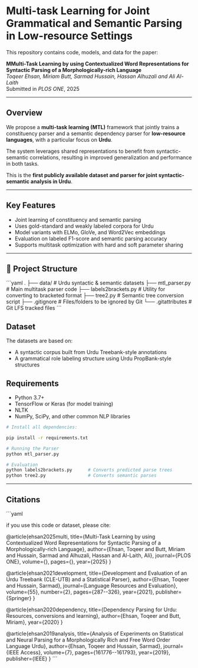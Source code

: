 # Multi-task Learning for Joint Grammatical and Semantic Parsing in Low-resource Settings

This repository contains code, models, and data for the paper:

**MMulti-Task Learning by using Contextualized Word Representations for Syntactic Parsing of a Morphologically-rich Language**  
*Toqeer Ehsan, Miriam Butt, Sarmad Hussain, Hassan Alhuzali and Ali Al-Laith*   
Submitted in *PLOS ONE*, 2025

---

## Overview

We propose a **multi-task learning (MTL)** framework that jointly trains a constituency parser and a semantic dependency parser for **low-resource languages**, with a particular focus on **Urdu**.

The system leverages shared representations to benefit from syntactic-semantic correlations, resulting in improved generalization and performance in both tasks.

This is the **first publicly available dataset and parser for joint syntactic-semantic analysis in Urdu**.

---

## Key Features

- Joint learning of constituency and semantic parsing  
- Uses gold-standard and weakly labeled corpora for Urdu  
- Model variants with ELMo, GloVe, and Word2Vec embeddings  
- Evaluation on labeled F1-score and semantic parsing accuracy  
- Supports multitask optimization with hard and soft parameter sharing  

---

## 📂 Project Structure
´´´yaml
.
├── data/ # Urdu syntactic & semantic datasets
├── mtl_parser.py # Main multitask parser code
├── labels2brackets.py # Utility for converting to bracketed format
├── tree2.py # Semantic tree conversion script
├── .gitignore # Files/folders to be ignored by Git
└── .gitattributes # Git LFS tracked files
´´´

## Dataset

The datasets are based on:

- A syntactic corpus built from Urdu Treebank-style annotations  
- A grammatical role labeling structure using Urdu PropBank-style structures  

## Requirements

- Python 3.7+  
- TensorFlow or Keras (for model training)  
- NLTK  
- NumPy, SciPy, and other common NLP libraries  

```bash
# Install all dependencies:

pip install -r requirements.txt

# Running the Parser
python mtl_parser.py

# Evaluation
python labels2brackets.py      # Converts predicted parse trees  
python tree2.py                # Converts semantic parses  

```
---

## Citations
´´´yaml

if you use this code or dataset, please cite:

@article{ehsan2025multi,
  title={Multi-Task Learning by using Contextualized Word Representations for Syntactic Parsing of a Morphologically-rich Language},
  author={Ehsan, Toqeer and Butt, Miriam and Hussain, Sarmad and Alhuzali, Hassan and Al-Laith, Ali},
  journal={PLOS ONE},
  volume={},
  pages={},
  year={2025}
}

@article{ehsan2021development,
  title={Development and Evaluation of an Urdu Treebank (CLE-UTB) and a Statistical Parser},
  author={Ehsan, Toqeer and Hussain, Sarmad},
  journal={Language Resources and Evaluation},
  volume={55},
  number={2},
  pages={287--326},
  year={2021},
  publisher={Springer}
}

@article{ehsan2020dependency,
  title={Dependency Parsing for Urdu: Resources, conversions and learning},
  author={Ehsan, Toqeer and Butt, Miriam},
  year={2020}
}

@article{ehsan2019analysis,
  title={Analysis of Experiments on Statistical and Neural Parsing for a Morphologically Rich and Free Word Order Language Urdu},
  author={Ehsan, Toqeer and Hussain, Sarmad},
  journal={IEEE Access},
  volume={7},
  pages={161776--161793},
  year={2019},
  publisher={IEEE}
}
´´´
